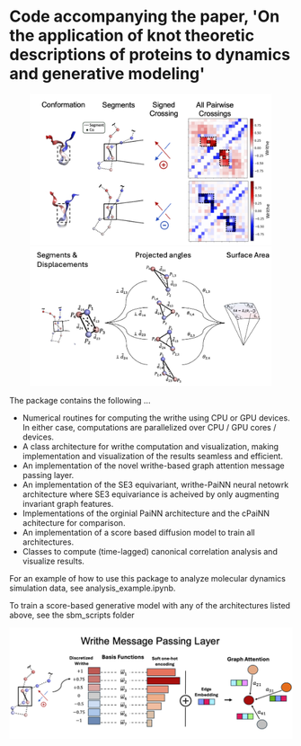 # Code accompanying the paper, 'On the application of knot theoretic descriptions of proteins to dynamics and generative modeling'

<p align="center">
  <img src="./images/writhe_asyn.png" width="430"/>
  <img src="./images/visualize_writhe.png" width="430"/>
</p>


[//]: # (![Alt text]&#40;./images/writhe_asyn.png&#41;)

[//]: # ()
[//]: # (<p align="center" style="font-size:25px;">)

[//]: # (  Computation of the Writhe)

[//]: # (</p>)

[//]: # ()
[//]: # (![Alt text]&#40;./images/visualize_writhe.png&#41;)




The package contains the following ...

- Numerical routines for computing the writhe using CPU or GPU devices. In either case, computations are parallelized over CPU / GPU cores / devices.
- A class architecture for writhe computation and visualization, making implementation and visualization of the results seamless and efficient. 
- An implementation of the novel writhe-based graph attention message passing layer.
- An implementation of the SE3 equivariant, writhe-PaiNN neural netowrk architecture where SE3 equivariance is acheived by only augmenting invariant graph features.
- Implementations of the orginial PaiNN architecture and the cPaiNN achitecture for comparison.
- An implementation of a score based diffusion model to train all architectures.
- Classes to compute (time-lagged) canonical correlation analysis and visualize results.


For an example of how to use this package to analyze molecular dynamics simulation data, see analysis_example.ipynb.





To train a score-based generative model with any of the architectures listed above, see the sbm_scripts folder 

![Alt text](./images/writhe_layer.png)
